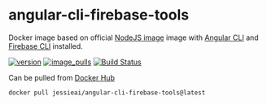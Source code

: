 # angular-cli-firebase-tools

Docker image based on official [NodeJS image](https://hub.docker.com/_/node) image with [Angular CLI](https://cli.angular.io/) and [Firebase CLI](https://www.npmjs.com/package/firebase-tools) installed.

[![version](https://img.shields.io/docker/v/jessieai/angular-cli-firebase-tools?sort=semver)](https://hub.docker.com/r/jessieai/angular-cli-firebase-tools/)
[![image_pulls](https://img.shields.io/docker/pulls/jessieai/angular-cli-firebase-tools?label=pulls)](https://hub.docker.com/r/jessieai/angular-cli-firebase-tools/)
[![Build Status](https://github.com/jessie-ai/angular-cli-firebase-tools/actions/workflows/default.yml/badge.svg)](https://github.com/jessie-ai/angular-cli-firebase-tools/actions/workflows/default.yml)

Can be pulled from [Docker Hub](https://hub.docker.com/r/jessieai/angular-cli-firebase-tools/)

```docker
docker pull jessieai/angular-cli-firebase-tools@latest
```
